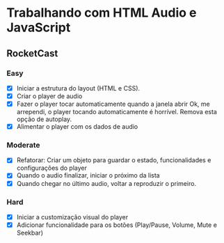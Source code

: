 # Trabalhando com HTML Audio e JavaScript

## RocketCast


### Easy

 - [x] Iniciar a estrutura do layout (HTML e CSS).
 - [x] Criar o player de audio
 - [x] Fazer o player tocar automaticamente quando a janela abrir
 Ok, me arrependi, o player tocando automaticamente é horrível. Remova esta opção de autoplay.
 - [x] Alimentar o player com os dados de audio

### Moderate

 - [x] Refatorar: Criar um objeto para guardar o estado, funcionalidades e configurações do player
 - [x] Quando o audio finalizar, iniciar o próximo da lista
 - [x] Quando chegar no último audio, voltar a reproduzir o primeiro.

### Hard

 - [x] Iniciar a customização visual do player
 - [x] Adicionar funcionalidade para os botões (Play/Pause, Volume, Mute e Seekbar)
